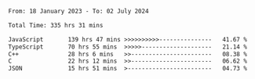 <!-- ![GitHub metrics](https://metrics.lecoq.io/i-ice-bear) -->  

<!--START_SECTION:waka-->

```txt
From: 18 January 2023 - To: 02 July 2024

Total Time: 335 hrs 31 mins

JavaScript       139 hrs 47 mins >>>>>>>>>>---------------   41.67 %
TypeScript       70 hrs 55 mins  >>>>>--------------------   21.14 %
C++              28 hrs 6 mins   >>-----------------------   08.38 %
C                22 hrs 12 mins  >>-----------------------   06.62 %
JSON             15 hrs 51 mins  >------------------------   04.73 %
```

<!--END_SECTION:waka-->
###
